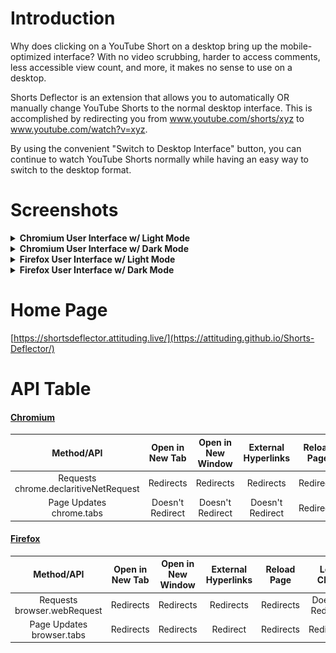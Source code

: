 # Introduction
Why does clicking on a YouTube Short on a desktop bring up the mobile-optimized interface? With no video scrubbing, harder to access comments, less accessible view count, and more, it makes no sense to use on a desktop.

Shorts Deflector is an extension that allows you to automatically OR manually change YouTube Shorts to the normal desktop interface. This is accomplished by redirecting you from www.youtube.com/shorts/xyz to www.youtube.com/watch?v=xyz.

By using the convenient "Switch to Desktop Interface" button, you can continue to watch YouTube Shorts normally while having an easy way to switch to the desktop format.

# Screenshots
<details>
  <summary><b>Chromium User Interface w/ Light Mode</b></summary>
  <img src="./assets/promo/Shorts%20Deflector%20Chromium%20Light.png">
</details>

<details>
  <summary><b>Chromium User Interface w/ Dark Mode</b></summary>
  <img src="./assets/promo/Shorts%20Deflector%20Chromium%20Dark.png">
</details>

<details>
  <summary><b>Firefox User Interface w/ Light Mode</b></summary>
  <img src="./assets/promo/Shorts%20Deflector%20Firefox%20Light.png">
</details>

<details>
  <summary><b>Firefox User Interface w/ Dark Mode</b></summary>
  <img src="./assets/promo/Shorts%20Deflector%20Firefox%20Dark.png">
</details>

# Home Page
[https://shortsdeflector.attituding.live/](https://attituding.github.io/Shorts-Deflector/)

# API Table
#### [Chromium](https://chrome.google.com/webstore/detail/shorts-deflector/gilmponliddppjjcfjmanmmfgiilikhg)
|                Method/API                |  Open in New Tab | Open in New Window | External Hyperlinks | Reload Page |    Left Click    |  Navigation Bar  |
|:----------------------------------------:|:----------------:|:------------------:|:-------------------:|:-----------:|:----------------:|:----------------:|
| Requests<br>chrome.declaritiveNetRequest |     Redirects    |      Redirects     |      Redirects      |  Redirects  | Doesn't Redirect | Doesn't Redirect |
| Page Updates<br>chrome.tabs              | Doesn't Redirect |  Doesn't Redirect  |   Doesn't Redirect  |  Redirects  |     Redirects    |     Redirects    |

#### [Firefox](https://addons.mozilla.org/en-CA/firefox/addon/shorts-deflector/)
|           Method/API           | Open in New Tab | Open in New Window | External Hyperlinks | Reload Page |    Left Click    |  Navigation Bar  |
|:------------------------------:|:---------------:|:------------------:|:-------------------:|:-----------:|:----------------:|:----------------:|
| Requests<br>browser.webRequest |    Redirects    |      Redirects     |      Redirects      |  Redirects  | Doesn't Redirect | Doesn't Redirect |
| Page Updates<br>browser.tabs   |     Redirects   |      Redirects      |       Redirect     |  Redirects  |     Redirects    |     Redirects    |